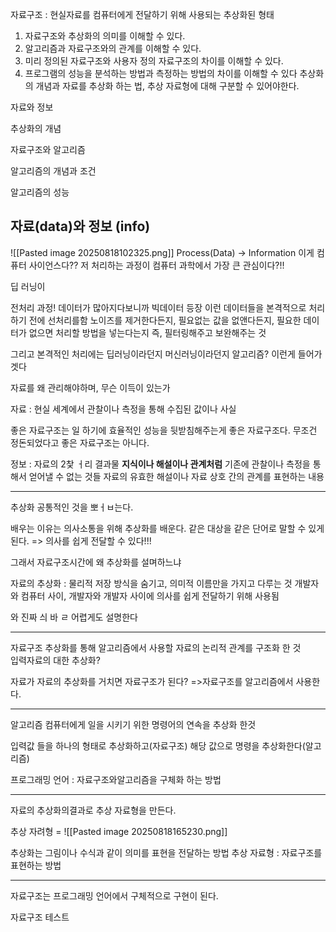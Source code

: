 자료구조 : 현실자료를 컴퓨터에게 전달하기 위해 사용되는 추상화된 형태

1. 자료구조와 추상화의 의미를 이해할 수 있다.
2.  알고리즘과 자료구조와의 관계를 이해할 수 있다.
3. 미리 정의된 자료구조와 사용자 정의 자료구조의 차이를 이해할 수 있다.
4. 프로그램의 성능을 분석하는 방법과 측정하는 방법의 차이를 이해할 수 있다
추상화의 개념과 자료를 추상화 하는 법, 추상 자료형에 대해 구분할 수 있어야한다.

자료와 정보

추상화의 개념

자료구조와 알고리즘

알고리즘의 개념과 조건

알고리즘의 성능

## 자료(data)와 정보 (info)

![[Pasted image 20250818102325.png]]
Process(Data) → Information
이게 컴퓨터 사이언스다??
저 처리하는 과정이 컴퓨터 과학에서 가장 큰 관심이다?!!


 딥 러닝이

전처리 과정!
데이터가 많아지다보니까 빅데이터 등장
이런 데이터들을 본격적으로 처리하기 전에 선처리를함
노이즈를 제거한다든지, 필요없는 값을 없앤다든지, 필요한 데이터가 없으면 처리할 방법을 넣는다는지 즉,  필터링해주고 보완해주는 것

그리고 본격적인 처리에는 딥러닝이라던지 머신러닝이라던지 알고리즘? 이런게 들어가겟다

  자료를 왜 관리해야하며, 무슨 이득이 있는가

자료 : 현실 세계에서 관찰이나 측정을 통해 수집된 값이나 사실

좋은 자료구조는 일 하기에 효율적인 성능을 뒷받침해주는게 좋은 자료구조다.
무조건 정돈되었다고 좋은 자료구조는 아니다.


정보 : 자료의 2찿 ㅓ리 결과물
**지식이나 해설이나 관계처럼** 기존에 관찰이나 측정을 통해서 얻어낼 수 없는 것들
자료의 유효한 해설이나 자료 상호 간의 관계를 표현하는 내용

---
추상화
공통적인 것을 뽀ㅓㅂ는다.


배우는 이유는 의사소통을 위해 추상화를 배운다.
같은 대상을 같은 단어로 말할 수 있게 된다.
=> 의사를 쉽게 전달할 수 있다!!!

 그래서 자료구조시간에 왜 추상화를 설며하느냐

 자료의 추상화 : 물리적 저장 방식을 숨기고, 의미적 이름만을 가지고 다루는 것
개발자와 컴퓨터 사이, 개발자와 개발자 사이에 의사를 쉽게 전달하기 위해 사용됨

와 진짜 싀 바 ㄹ 어렵게도 설명한다 

---
자료구조
추상화를 통해 알고리즘에서 사용할 자료의 논리적 관계를 구조화 한 것  
입력자료의 대한 추상화?

자료가 자료의 추상화를 거치면 자료구조가 된다?
 =>자료구조를 알고리즘에서 사용한다. 

 ---
 알고리즘
 컴퓨터에게 일을 시키기 위한 명령어의 연속을 추상화 한것


 입력값 들을 하나의 형태로 추상화하고(자료구조)
 해당 값으로 명령을 추상화한다(알고리즘)

 프로그래밍 언어 : 자료구조와알고리즘을 구체화 하는 방법

 ---
 자료의 추상화의결과로 추상 자료형을 만든다.

 추상 자려형 = 
 ![[Pasted image 20250818165230.png]]

 추상화는 그림이나 수식과 같이 의미를 표현을 전달하는 방법
 추상 자료형 : 자료구조를 표현하는 방법

 ---
 자료구조는 프로그래밍 언어에서 구체적으로 구현이 된다.

 자료구조 테스트